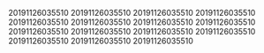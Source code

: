 20191126035510
20191126035510
20191126035510
20191126035510
20191126035510
20191126035510
20191126035510
20191126035510
20191126035510
20191126035510
20191126035510
20191126035510
20191126035510
20191126035510
20191126035510
